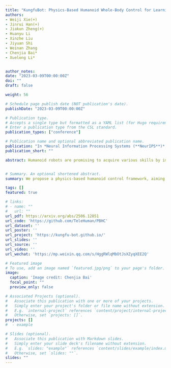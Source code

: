 ```yaml
---
title: "KungfuBot: Physics-Based Humanoid Whole-Body Control for Learning Highly-Dynamic Skills"
authors:
- Weiji Xie(+)
- Jinrui Han(+)
- Jiakun Zheng(+)
- Huanyu Li
- Xinzhe Liu
- Jiyuan Shi
- Weinan Zhang
- Chenjia Bai*
- Xuelong Li*


author_notes:
date: "2023-03-09T00:00:00Z"
doi: ""
draft: false

weight: 56

# Schedule page publish date (NOT publication's date).
publishDate: "2023-03-09T00:00:00Z"

# Publication type.
# Accepts a single type but formatted as a YAML list (for Hugo requirements).
# Enter a publication type from the CSL standard.
publication_types: ["conference"]

# Publication name and optional abbreviated publication name.
publication: "In *Neural Information Processing Systems (**NeurIPS**)*, 2025"
publication_short: ""

abstract: Humanoid robots are promising to acquire various skills by imitating human behaviors. However, existing algorithms are only capable of tracking smooth, low-speed human motions, even with delicate reward and curriculum design. This paper presents a physics-based humanoid control framework, aiming to master highly-dynamic human behaviors such as Kungfu and dancing through multi-steps motion processing and adaptive motion tracking. For motion processing, we design a pipeline to extract, filter out, correct, and retarget motions, while ensuring compliance with physical constraints to the maximum extent. For motion imitation, we formulate a bi-level optimization problem to dynamically adjust the tracking accuracy tolerance based on the current tracking error, creating an adaptive curriculum mechanism. We further construct an asymmetric actor-critic framework for policy training. In experiments, we train whole-body control policies to imitate a set of highly-dynamic motions. Our method achieves significantly lower tracking errors than existing approaches and is successfully deployed on the Unitree G1 robot, demonstrating stable and expressive behaviors.


# Summary. An optional shortened abstract.
summary: We propose a physics-based humanoid control framework, aiming to master highly-dynamic human behaviors such as Kungfu and dancing through multi-steps motion processing and adaptive motion tracking.

tags: []
featured: true

# links:
# - name: ""
#   url: ""
url_pdf: https://arxiv.org/abs/2506.12851
url_code: 'https://github.com/TeleHuman/PBHC'
url_dataset: ''
url_poster: ''
url_project: 'https://kungfu-bot.github.io/'
url_slides: ''
url_source: ''
url_video: ''
url_wechat: 'https://mp.weixin.qq.com/s/HggRWlqMbOtJsXZyqXEE2Q'

# Featured image
# To use, add an image named `featured.jpg/png` to your page's folder. 
image:
  caption: 'Image credit: Chenjia Bai'
  focal_point: ""
  preview_only: false

# Associated Projects (optional).
#   Associate this publication with one or more of your projects.
#   Simply enter your project's folder or file name without extension.
#   E.g. `internal-project` references `content/project/internal-project/index.md`.
#   Otherwise, set `projects: []`.
projects: []
#  - example

# Slides (optional).
#   Associate this publication with Markdown slides.
#   Simply enter your slide deck's filename without extension.
#   E.g. `slides: "example"` references `content/slides/example/index.md`.
#   Otherwise, set `slides: ""`.
slides: ""
---
```

